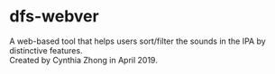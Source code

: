 # dfs-webver
A web-based tool that helps users sort/filter the sounds in the IPA by distinctive features. <br>
Created by Cynthia Zhong in April 2019.
